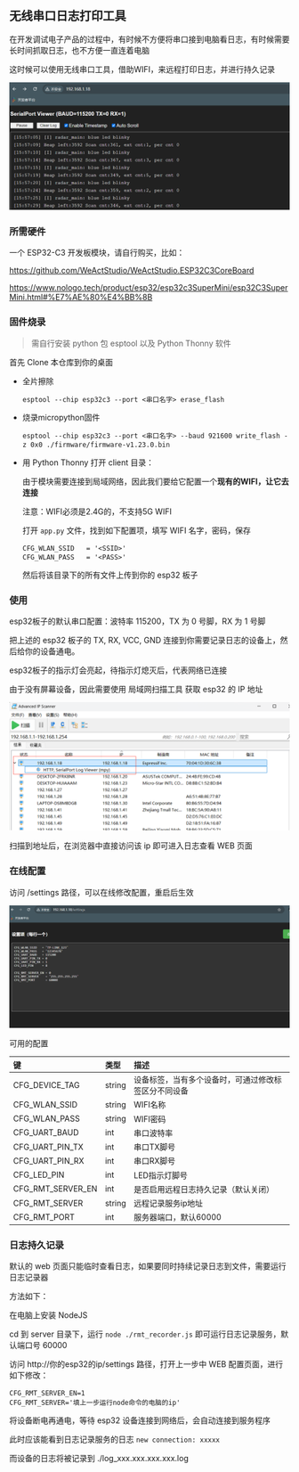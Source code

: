 ## 无线串口日志打印工具

在开发调试电子产品的过程中，有时候不方便将串口接到电脑看日志，有时候需要长时间抓取日志，也不方便一直连着电脑

这时候可以使用无线串口工具，借助WIFI，来远程打印日志，并进行持久记录

![](./images/web.png)

### 所需硬件

一个 ESP32-C3 开发板模块，请自行购买，比如：

https://github.com/WeActStudio/WeActStudio.ESP32C3CoreBoard

https://www.nologo.tech/product/esp32/esp32c3SuperMini/esp32C3SuperMini.html#%E7%AE%80%E4%BB%8B

### 固件烧录

> 需自行安装 python 包 esptool
> 以及 Python Thonny 软件

首先 Clone 本仓库到你的桌面

- 全片擦除
  ```shell
  esptool --chip esp32c3 --port <串口名字> erase_flash
  ```

- 烧录micropython固件
  ```shell
  esptool --chip esp32c3 --port <串口名字> --baud 921600 write_flash -z 0x0 ./firmware/firmware-v1.23.0.bin
  ```

- 用 Python Thonny 打开 client 目录：

  由于模块需要连接到局域网络，因此我们要给它配置一个**现有的WIFI，让它去连接**

  注意：WIFI必须是2.4G的，不支持5G WIFI

  打开 `app.py` 文件，找到如下配置项，填写 WIFI 名字，密码，保存
  ```
  CFG_WLAN_SSID   = '<SSID>'
  CFG_WLAN_PASS   = '<PASS>'
  ```

  然后将该目录下的所有文件上传到你的 esp32 板子

### 使用

esp32板子的默认串口配置：波特率 115200，TX 为 0 号脚，RX 为 1 号脚

把上述的 esp32 板子的 TX, RX, VCC, GND 连接到你需要记录日志的设备上，然后给你的设备通电。

esp32板子的指示灯会亮起，待指示灯熄灭后，代表网络已连接

由于没有屏幕设备，因此需要使用 局域网扫描工具 获取 esp32 的 IP 地址

![](./images/scan.png)

扫描到地址后，在浏览器中直接访问该 ip 即可进入日志查看 WEB 页面

### 在线配置

访问 /settings 路径，可以在线修改配置，重启后生效

![](./images/web_settings.png)

可用的配置

|键|类型|描述|
|:---|:---|:---|
|CFG_DEVICE_TAG|string|设备标签，当有多个设备时，可通过修改标签区分不同设备|
|CFG_WLAN_SSID|string|WIFI名称|
|CFG_WLAN_PASS|string|WIFI密码|
|CFG_UART_BAUD|int|串口波特率|
|CFG_UART_PIN_TX|int|串口TX脚号|
|CFG_UART_PIN_RX|int|串口RX脚号|
|CFG_LED_PIN|int|LED指示灯脚号|
|CFG_RMT_SERVER_EN|int|是否启用远程日志持久记录（默认关闭）|
|CFG_RMT_SERVER|string|远程记录服务ip地址|
|CFG_RMT_PORT|int|服务器端口，默认60000|

### 日志持久记录

默认的 web 页面只能临时查看日志，如果要同时持续记录日志到文件，需要运行日志记录器

方法如下：

在电脑上安装 NodeJS

cd 到 server 目录下，运行 `node ./rmt_recorder.js` 即可运行日志记录服务，默认端口号 60000

访问 http://你的esp32的ip/settings 路径，打开上一步中 WEB 配置页面，进行如下修改：

```
CFG_RMT_SERVER_EN=1
CFG_RMT_SERVER='填上一步运行node命令的电脑的ip'
```

将设备断电再通电，等待 esp32 设备连接到网络后，会自动连接到服务程序

此时应该能看到日志记录服务的日志 `new connection: xxxxx`

而设备的日志将被记录到 ./log_xxx.xxx.xxx.xxx.log
